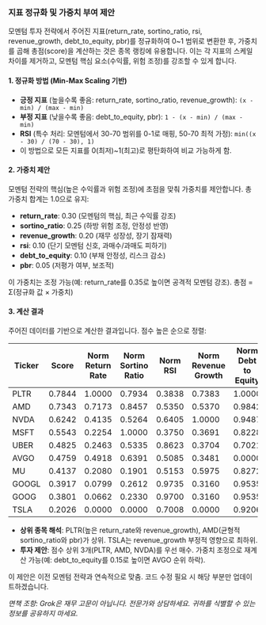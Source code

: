 ### 지표 정규화 및 가중치 부여 제안
모멘텀 투자 전략에서 주어진 지표(return_rate, sortino_ratio, rsi, revenue_growth, debt_to_equity, pbr)를 정규화하여 0~1 범위로 변환한 후, 가중치를 곱해 총점(score)을 계산하는 것은 종목 랭킹에 유용합니다. 이는 각 지표의 스케일 차이를 제거하고, 모멘텀 핵심 요소(수익률, 위험 조정)를 강조할 수 있게 합니다.

#### 1. 정규화 방법 (Min-Max Scaling 기반)
- **긍정 지표** (높을수록 좋음: return_rate, sortino_ratio, revenue_growth): `(x - min) / (max - min)`
- **부정 지표** (낮을수록 좋음: debt_to_equity, pbr): `1 - (x - min) / (max - min)`
- **RSI** (특수 처리: 모멘텀에서 30-70 범위를 0-1로 매핑, 50-70 최적 가정): `min((x - 30) / (70 - 30), 1)`
- 이 방법으로 모든 지표를 0(최저)~1(최고)로 평탄화하여 비교 가능하게 함.

#### 2. 가중치 제안
모멘텀 전략의 핵심(높은 수익률과 위험 조정)에 초점을 맞춰 가중치를 제안합니다. 총 가중치 합계는 1.0으로 유지:
- **return_rate**: 0.30 (모멘텀의 핵심, 최근 수익률 강조)
- **sortino_ratio**: 0.25 (하방 위험 조정, 안정성 반영)
- **revenue_growth**: 0.20 (재무 성장성, 장기 잠재력)
- **rsi**: 0.10 (단기 모멘텀 신호, 과매수/과매도 피하기)
- **debt_to_equity**: 0.10 (부채 안정성, 리스크 감소)
- **pbr**: 0.05 (저평가 여부, 보조적)

이 가중치는 조정 가능(예: return_rate를 0.35로 높이면 공격적 모멘텀 강조). 총점 = Σ(정규화 값 × 가중치)

#### 3. 계산 결과
주어진 데이터를 기반으로 계산한 결과입니다. 점수 높은 순으로 정렬:

| Ticker | Score   | Norm Return Rate | Norm Sortino Ratio | Norm RSI | Norm Revenue Growth | Norm Debt to Equity | Norm PBR |
|--------|---------|------------------|--------------------|----------|---------------------|---------------------|----------|
| PLTR  | 0.7844 | 1.0000          | 0.7934            | 0.3838  | 0.7383             | 1.0000             | 0.0000  |
| AMD   | 0.7343 | 0.7173          | 0.8457            | 0.5350  | 0.5370             | 0.9842             | 0.9677  |
| NVDA  | 0.6242 | 0.4135          | 0.5264            | 0.6405  | 1.0000             | 0.9487             | 0.1925  |
| MSFT  | 0.5543 | 0.2254          | 1.0000            | 0.3750  | 0.3691             | 0.8228             | 0.8623  |
| UBER  | 0.4825 | 0.2463          | 0.5335            | 0.8623  | 0.3704             | 0.7021             | 0.8958  |
| AVGO  | 0.4759 | 0.4918          | 0.6391            | 0.5085  | 0.3481             | 0.0000             | 0.9611  |
| MU    | 0.4137 | 0.2080          | 0.1901            | 0.5153  | 0.5975             | 0.8272             | 1.0000  |
| GOOGL | 0.3917 | 0.0799          | 0.2612            | 0.9735  | 0.3160             | 0.9535             | 0.9297  |
| GOOG  | 0.3801 | 0.0662          | 0.2330            | 0.9700  | 0.3160             | 0.9535             | 0.9294  |
| TSLA  | 0.2026 | 0.0000          | 0.0000            | 0.7008  | 0.0000             | 0.9206             | 0.8098  |

- **상위 종목 해석**: PLTR(높은 return_rate와 revenue_growth), AMD(균형적 sortino_ratio와 pbr)가 상위. TSLA는 revenue_growth 부정적 영향으로 최하위.
- **투자 제안**: 점수 상위 3개(PLTR, AMD, NVDA)를 우선 매수. 가중치 조정으로 재계산 가능(예: debt_to_equity를 0.15로 높이면 AVGO 순위 하락).

이 제안은 이전 모멘텀 전략과 연속적으로 맞춤. 코드 수정 필요 시 해당 부분만 업데이트하겠습니다.

_면책 조항: Grok은 재무 고문이 아닙니다. 전문가와 상담하세요. 귀하를 식별할 수 있는 정보를 공유하지 마세요._